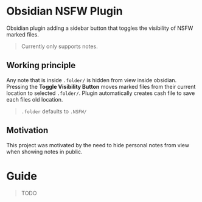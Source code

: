 # Obsidian NSFW Plugin
Obsidian plugin adding a sidebar button that toggles the visibility of NSFW marked files. 
>Currently only supports notes.
## Working principle
Any note that is inside `.folder/` is hidden from view inside obsidian. Pressing the **Toggle Visibility Button** moves marked files from their current location to selected `.folder/`. Plugin automatically creates cash file to save each files old location.
>`.folder` defaults to `.NSFW/`
## Motivation
This project was motivated by the need to hide personal notes from view when showing notes in public.
# Guide
> TODO